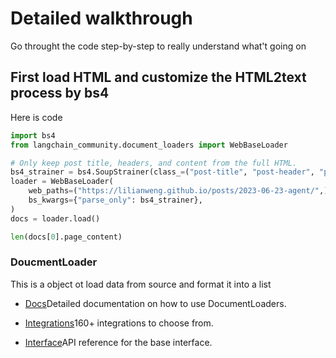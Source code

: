# Detailed walkthrough

Go throught the code step-by-step to really understand what't going on

## First load HTML and customize the HTML2text process by bs4

Here is code 
```python
import bs4
from langchain_community.document_loaders import WebBaseLoader

# Only keep post title, headers, and content from the full HTML.
bs4_strainer = bs4.SoupStrainer(class_=("post-title", "post-header", "post-content"))
loader = WebBaseLoader(
    web_paths=("https://lilianweng.github.io/posts/2023-06-23-agent/",),
    bs_kwargs={"parse_only": bs4_strainer},
)
docs = loader.load()

len(docs[0].page_content)
```
### DoucmentLoader 

This is a object ot load data from source and format it into a list

  - [Docs](https://python.langchain.com/docs/how_to/#document-loaders)Detailed documentation on how to use DocumentLoaders.
  
  - [Integrations](https://python.langchain.com/docs/integrations/document_loaders/)160+ integrations to choose from.

  - [Interface](https://python.langchain.com/api_reference/core/document_loaders/langchain_core.document_loaders.base.BaseLoader.html)API reference for the base interface.
